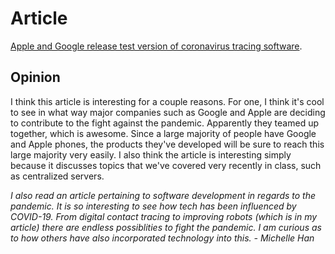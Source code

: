 # Article
[Apple and Google release test version of coronavirus tracing software](https://www.cnbc.com/2020/04/29/apple-and-google-release-test-version-of-coronavirus-tracing-software.html).

## Opinion
I think this article is interesting for a couple reasons. For one, I think it's cool to see in what way major companies such as Google and Apple are deciding to contribute to the fight against the pandemic. Apparently they teamed up together, which is awesome. Since a large majority of people have Google and Apple phones, the products they've developed will be sure to reach this large majority very easily. I also think the article is interesting simply because it discusses topics that we've covered very recently in class, such as centralized servers.

*I also read an article pertaining to software development in regards to the pandemic. It is so interesting to see how tech has been influenced by COVID-19. From digital contact tracing to improving robots (which is in my article) there are endless possiblities to fight the pandemic. I am curious as to how others have also incorporated technology into this. - Michelle Han*